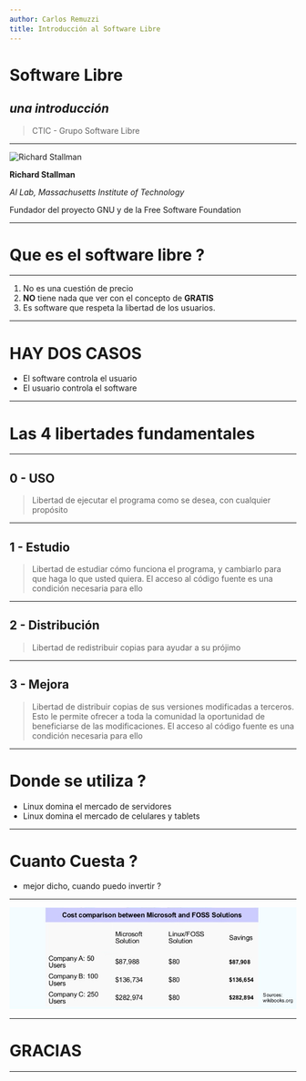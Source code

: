 ```yaml
---
author: Carlos Remuzzi
title: Introducción al Software Libre
---
```


# Software Libre
## *una introducción*

> CTIC - Grupo Software Libre

---

![Richard Stallman](richard-stallman.jpg)

**Richard Stallman**

*AI Lab, Massachusetts Institute of Technology*

Fundador del proyecto GNU y de la Free Software Foundation

---

# Que es el software libre ? 

---

1. No es una cuestión de precio
1. **NO** tiene nada que ver con el concepto de **GRATIS**
1. Es software que respeta la libertad de los usuarios.

---

# HAY DOS CASOS

* El software controla el usuario
* El usuario controla el software

---

# Las 4 libertades fundamentales

---

## 0 - USO

> Libertad de ejecutar el programa como se desea, con cualquier propósito

---

## 1 - Estudio

> Libertad de estudiar cómo funciona el programa, y cambiarlo para que haga lo que usted quiera. El acceso al código fuente es una condición necesaria para ello

---

## 2 - Distribución

> Libertad de redistribuir copias para ayudar a su prójimo

---

## 3 - Mejora

> Libertad de distribuir copias de sus versiones modificadas a terceros. Esto le permite ofrecer a toda la comunidad la oportunidad de beneficiarse de las modificaciones. El acceso al código fuente es una condición necesaria para ello 

---

# Donde se utiliza ?

* Linux domina el mercado de servidores
* Linux domina el mercado de celulares y tablets

---

# Cuanto Cuesta ?

- mejor dicho, cuando puedo invertir ?

---


![foss](Imagenes/foss-graphs.jpg)

---

# GRACIAS

---
